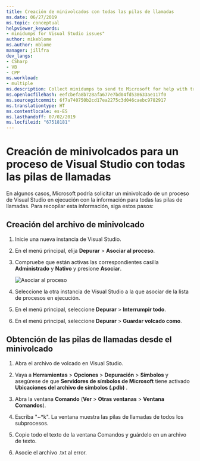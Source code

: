 ```yaml
---
title: Creación de minivolcados con todas las pilas de llamadas
ms.date: 06/27/2019
ms.topic: conceptual
helpviewer_keywords:
- minidumps for Visual Studio issues"
author: mikeblome
ms.author: mblome
manager: jillfra
dev_langs:
- CSharp
- VB
- CPP
ms.workload:
- multiple
ms.description: Collect minidumps to send to Microsoft for help with troubleshooting issues with Visual Studio
ms.openlocfilehash: eefcbefa8b728afa677e7bd04fd538633ae117f0
ms.sourcegitcommit: 6f7a740750b2cd17ea2275c3d046caebc9782917
ms.translationtype: HT
ms.contentlocale: es-ES
ms.lasthandoff: 07/02/2019
ms.locfileid: "67518181"
---
```

# <a name="create-minidumps-for-a-visual-studio-process-with-all-call-stacks"></a>Creación de minivolcados para un proceso de Visual Studio con todas las pilas de llamadas

En algunos casos, Microsoft podría solicitar un minivolcado de un proceso de Visual Studio en ejecución con la información para todas las pilas de llamadas. Para recopilar esta información, siga estos pasos:

## <a name="create-the-minidump-file"></a>Creación del archivo de minivolcado

1. Inicie una nueva instancia de Visual Studio.
1. En el menú principal, elija **Depurar** > **Asociar al proceso**.
1. Compruebe que están activas las correspondientes casilla **Administrado** y **Nativo** y presione **Asociar**.

   ![Asociar al proceso](../ide/media/attach-to-process.png)

1. Seleccione la otra instancia de Visual Studio a la que asociar de la lista de procesos en ejecución.
1. En el menú principal, seleccione **Depurar** > **Interrumpir todo**.
1. En el menú principal, seleccione **Depurar** > **Guardar volcado como**.

## <a name="get-the-call-stacks-from-the-minidump"></a>Obtención de las pilas de llamadas desde el minivolcado

1. Abra el archivo de volcado en Visual Studio.

1. Vaya a **Herramientas** > **Opciones** > **Depuración** > **Símbolos** y asegúrese de que **Servidores de símbolos de Microsoft** tiene activado **Ubicaciones del archivo de símbolos (.pdb)** .
1. Abra la ventana **Comando** (**Ver** > **Otras ventanas** > **Ventana Comandos**).
1. Escriba "~*k". La ventana muestra las pilas de llamadas de todos los subprocesos.
1. Copie todo el texto de la ventana Comandos y guárdelo en un archivo de texto.
1. Asocie el archivo .txt al error.

